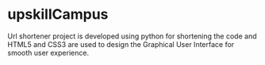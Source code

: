 <h1>upskillCampus</h1>
<p>
    Url shortener project is developed using python for shortening the code and HTML5 and CSS3 are used to design the Graphical User Interface for smooth user experience.
</p>
